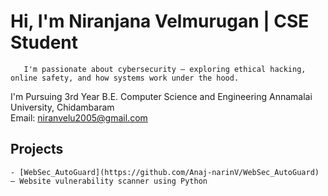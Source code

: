 # Hi, I'm Niranjana Velmurugan | CSE Student
       I'm passionate about cybersecurity — exploring ethical hacking, online safety, and how systems work under the hood.
I'm Pursuing 3rd Year B.E. Computer Science and Engineering 
Annamalai University, Chidambaram    
Email: niranvelu2005@gmail.com  
## Projects
    - [WebSec_AutoGuard](https://github.com/Anaj-narinV/WebSec_AutoGuard) – Website vulnerability scanner using Python  

